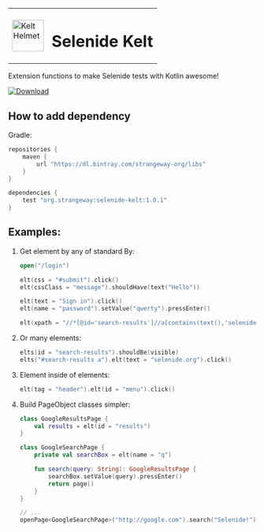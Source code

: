 <table><tr>
  <td>
    <img src="https://github.com/strangeway-org/selenide-kelt/blob/master/img/kelt.png" alt="Kelt Helmet" width="64px">
  </td>
  <td>
    <h1>Selenide Kelt</h1>
  </td>
</tr></table>

Extension functions to make Selenide tests with Kotlin awesome!

[ ![Download](https://api.bintray.com/packages/strangeway-org/libs/selenide-kelt/images/download.svg?version=1.0.1) ](https://bintray.com/strangeway-org/libs/selenide-kelt/1.0.1/link)

## How to add dependency

Gradle:
```groovy
repositories {
    maven {
        url "https://dl.bintray.com/strangeway-org/libs" 
    }
}

dependencies {
    test "org.strangeway:selenide-kelt:1.0.1"
}
```

## Examples:

1. Get element by any of standard By:
    ```kotlin
    open("/login")
    
    elt(css = "#submit").click()
    elt(cssClass = "message").shouldHave(text("Hello"))
    
    elt(text = "Sign in").click()
    elt(name = "password").setValue("qwerty").pressEnter()
    
    elt(xpath = "//*[@id='search-results']//a[contains(text(),'selenide.org')]").click()
    ```

2. Or many elements:
    ```kotlin
    elts(id = "search-results").shouldBe(visible)
    elts("#search-results a").elt(text = "selenide.org").click()
    ```

3. Element inside of elements:
   ```kotlin
   elt(tag = "header").elt(id = "menu").click()
   ```

2. Build PageObject classes simpler:
    ```kotlin
    class GoogleResultsPage {
        val results = elt(id = "results")
    }
    
    class GoogleSearchPage {
        private val searchBox = elt(name = "q")
    
        fun search(query: String): GoogleResultsPage {
            searchBox.setValue(query).pressEnter()
            return page()
        }
    }
   
    // ...
    openPage<GoogleSearchPage>("http://google.com").search("Selenide!")
    ```